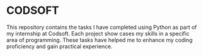 # CODSOFT
This repository contains the tasks I have completed using Python as part of my internship at Codsoft. Each project show cases my skills in a specific area of programming. These tasks have helped me to  enhance my coding proficiency and gain practical experience.
